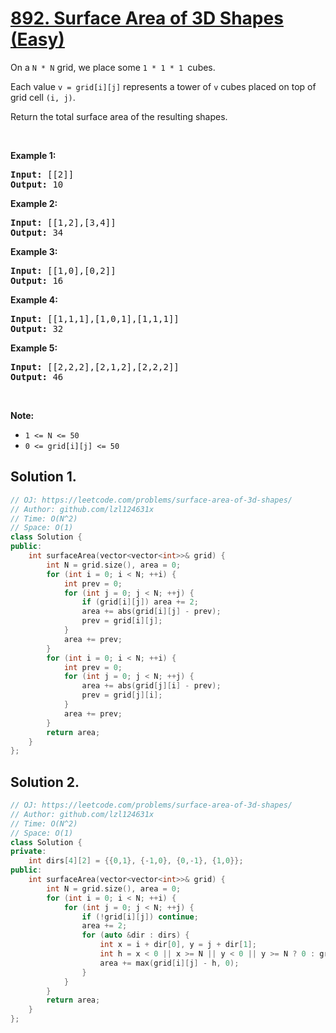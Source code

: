 # [892. Surface Area of 3D Shapes (Easy)](https://leetcode.com/problems/surface-area-of-3d-shapes/)

<p>On a&nbsp;<code>N&nbsp;*&nbsp;N</code>&nbsp;grid, we place some&nbsp;<code>1 * 1 * 1&nbsp;</code>cubes.</p>

<p>Each value&nbsp;<code>v = grid[i][j]</code>&nbsp;represents a tower of&nbsp;<code>v</code>&nbsp;cubes placed on top of grid cell&nbsp;<code>(i, j)</code>.</p>

<p>Return the total surface area of the resulting shapes.</p>

<p>&nbsp;</p>

<div>
<div>
<div>
<ul>
</ul>
</div>
</div>
</div>

<div>
<p><strong>Example 1:</strong></p>

<pre><strong>Input: </strong><span id="example-input-1-1">[[2]]</span>
<strong>Output: </strong><span id="example-output-1">10</span>
</pre>

<div>
<p><strong>Example 2:</strong></p>

<pre><strong>Input: </strong><span id="example-input-2-1">[[1,2],[3,4]]</span>
<strong>Output: </strong><span id="example-output-2">34</span>
</pre>

<div>
<p><strong>Example 3:</strong></p>

<pre><strong>Input: </strong><span id="example-input-3-1">[[1,0],[0,2]]</span>
<strong>Output: </strong><span id="example-output-3">16</span>
</pre>

<div>
<p><strong>Example 4:</strong></p>

<pre><strong>Input: </strong><span id="example-input-4-1">[[1,1,1],[1,0,1],[1,1,1]]</span>
<strong>Output: </strong><span id="example-output-4">32</span>
</pre>

<div>
<p><strong>Example 5:</strong></p>

<pre><strong>Input: </strong><span id="example-input-5-1">[[2,2,2],[2,1,2],[2,2,2]]</span>
<strong>Output: </strong><span id="example-output-5">46</span>
</pre>

<p>&nbsp;</p>

<p><strong>Note:</strong></p>

<ul>
	<li><code>1 &lt;= N &lt;= 50</code></li>
	<li><code>0 &lt;= grid[i][j] &lt;= 50</code></li>
</ul>
</div>
</div>
</div>
</div>
</div>


## Solution 1.

```cpp
// OJ: https://leetcode.com/problems/surface-area-of-3d-shapes/
// Author: github.com/lzl124631x
// Time: O(N^2)
// Space: O(1)
class Solution {
public:
    int surfaceArea(vector<vector<int>>& grid) {
        int N = grid.size(), area = 0;
        for (int i = 0; i < N; ++i) {
            int prev = 0;
            for (int j = 0; j < N; ++j) {
                if (grid[i][j]) area += 2;
                area += abs(grid[i][j] - prev);
                prev = grid[i][j];
            }
            area += prev;
        }
        for (int i = 0; i < N; ++i) {
            int prev = 0;
            for (int j = 0; j < N; ++j) {
                area += abs(grid[j][i] - prev);
                prev = grid[j][i];
            }
            area += prev;
        }
        return area;
    }
};
```

## Solution 2.

```cpp
// OJ: https://leetcode.com/problems/surface-area-of-3d-shapes/
// Author: github.com/lzl124631x
// Time: O(N^2)
// Space: O(1)
class Solution {
private:
    int dirs[4][2] = {{0,1}, {-1,0}, {0,-1}, {1,0}};
public:
    int surfaceArea(vector<vector<int>>& grid) {
        int N = grid.size(), area = 0;
        for (int i = 0; i < N; ++i) {
            for (int j = 0; j < N; ++j) {
                if (!grid[i][j]) continue;
                area += 2;
                for (auto &dir : dirs) {
                    int x = i + dir[0], y = j + dir[1];
                    int h = x < 0 || x >= N || y < 0 || y >= N ? 0 : grid[x][y];
                    area += max(grid[i][j] - h, 0);
                }
            }
        }
        return area;
    }
};
```